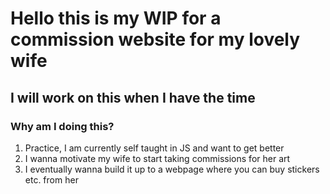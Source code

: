 # Hello this is my WIP for a commission website for my lovely wife
## I will work on this when I have the time
### Why am I doing this?
1. Practice, I am currently self taught in JS and want to get better
2. I wanna motivate my wife to start taking commissions for her art
3. I eventually wanna build it up to a webpage where you can buy stickers etc. from her
